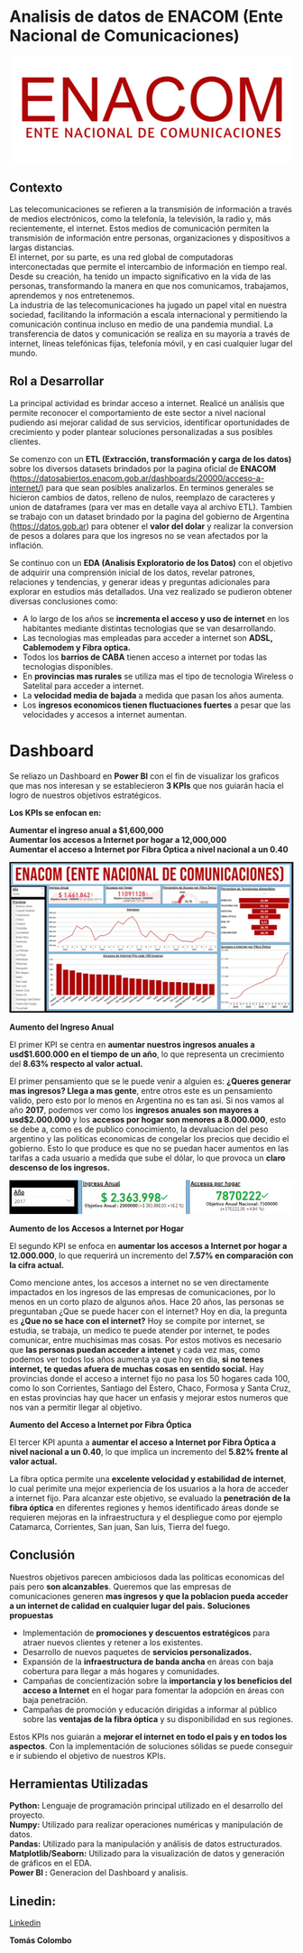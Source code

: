 # Analisis de datos de ENACOM (Ente Nacional de Comunicaciones) 
![Logo](https://github.com/Colombo02/Data-Analysis-ENACOM/blob/main/_src/Enacom.jpg) 

## Contexto  
  
Las telecomunicaciones se refieren a la transmisión de información a través de medios electrónicos, como la telefonía, la televisión, la radio y, más recientemente, el internet. Estos medios de comunicación permiten la transmisión de información entre personas, organizaciones y dispositivos a largas distancias.  
El internet, por su parte, es una red global de computadoras interconectadas que permite el intercambio de información en tiempo real. Desde su creación, ha tenido un impacto significativo en la vida de las personas, transformando la manera en que nos comunicamos, trabajamos, aprendemos y nos entretenemos.  
La industria de las telecomunicaciones ha jugado un papel vital en nuestra sociedad, facilitando la información a escala internacional y permitiendo la comunicación continua incluso en medio de una pandemia mundial. La transferencia de datos y comunicación se realiza en su mayoría a través de internet, líneas telefónicas fijas, telefonía móvil, y en casi cualquier lugar del mundo. 

## Rol a Desarrollar 
La principal actividad es brindar acceso a internet. Realicé un análisis que permite reconocer el comportamiento de este sector a nivel nacional pudiendo asi mejorar calidad de sus servicios, identificar oportunidades de crecimiento y poder plantear soluciones personalizadas a sus posibles clientes.  
  
Se comenzo con un **ETL (Extracción, transformación y carga de los datos)** sobre los diversos datasets brindados por la pagina oficial de **ENACOM** (https://datosabiertos.enacom.gob.ar/dashboards/20000/acceso-a-internet/) para que sean posibles analizarlos. En terminos generales se hicieron cambios de datos, relleno de nulos, reemplazo de caracteres y union de dataframes (para ver mas en detalle vaya al archivo ETL). Tambien se trabajo con un dataset brindado por la pagina del gobierno de Argentina (https://datos.gob.ar) para obtener el **valor del dolar** y realizar la conversion de pesos a dolares para que los ingresos no se vean afectados por la inflación.  
  
Se continuo con un **EDA (Analisis Exploratorio de los Datos)** con el objetivo de adquirir una comprensión inicial de los datos, revelar patrones, relaciones y tendencias, y generar ideas y preguntas adicionales para explorar en estudios más detallados. 
Una vez realizado se pudieron obtener diversas conclusiones como: 
* A lo largo de los años se **incrementa el acceso y uso de internet** en los habitantes mediante distintas tecnologias que se van desarrollando.
* Las tecnologias mas empleadas para acceder a internet son **ADSL, Cablemodem y Fibra optica.**
* Todos los **barrios de CABA** tienen acceso a internet por todas las tecnologias disponibles.
* En **provincias mas rurales** se utiliza mas el tipo de tecnologia Wireless o Satelital para acceder a internet.
* La **velocidad media de bajada** a medida que pasan los años aumenta.
* Los **ingresos economicos tienen fluctuaciones fuertes** a pesar que las velocidades y accesos a internet aumentan.

# Dashboard  
  
Se reliazo un Dashboard en **Power BI** con el fin de visualizar los graficos que mas nos interesan y se establecieron **3 KPIs** que nos guiarán hacia el logro de nuestros objetivos estratégicos.  

**Los KPIs se enfocan en:**  
  
**Aumentar el ingreso anual a $1,600,000**   
**Aumentar los accesos a Internet por hogar a 12,000,000**  
**Aumentar el acceso a Internet por Fibra Óptica a nivel nacional a un 0.40**  
  
![Dashboard](https://github.com/Colombo02/Data-Analysis-ENACOM/blob/main/_src/Dashboard.png)  

**Aumento del Ingreso Anual**  
  
El primer KPI se centra en **aumentar nuestros ingresos anuales a usd$1.600.000 en el tiempo de un año**, lo que representa un crecimiento del **8.63% respecto al valor actual.**  

El primer pensamiento que se le puede venir a alguien es: **¿Queres generar mas ingresos? Llega a mas gente**, entre otros este es un pensamiento valido, pero esto por lo menos en Argentina no es tan asi. Si nos vamos al año **2017**, podemos ver como los **ingresos anuales son mayores a usd$2.000.000** y los **accesos por hogar son menores a 8.000.000**, esto se debe a, como es de publico conocimiento, la devaluacion del peso argentino y las politicas economicas de congelar los precios que decidio el gobierno. Esto lo que produce es que no se puedan hacer aumentos en las tarifas a cada usuario a medida que sube el dólar, lo que provoca un **claro descenso de los ingresos.**  

![Ingresos 2017](https://github.com/Colombo02/Data-Analysis-ENACOM/blob/main/_src/Ingresos_2017.png)
  
**Aumento de los Accesos a Internet por Hogar**   

El segundo KPI se enfoca en **aumentar los accesos a Internet por hogar a 12.000.000**, lo que requerirá un incremento del **7.57% en comparación con la cifra actual.**  
  
Como mencione antes, los accesos a internet no se ven directamente impactados en los ingresos de las empresas de comunicaciones, por lo menos en un corto plazo de algunos años. Hace 20 años, las personas se preguntaban ¿Que se puede hacer con el internet? Hoy en dia, la pregunta es **¿Que no se hace con el internet?** Hoy se compite por internet, se estudia, se trabaja, un medico te puede atender por internet, te podes comunicar, entre muchisimas mas cosas. Por estos motivos es necesario que **las personas puedan acceder a intenet** y cada vez mas, como podemos ver todos los años aumenta ya que hoy en dia, **si no tenes internet, te quedas afuera de muchas cosas en sentido social.** Hay provincias donde el acceso a internet fijo no pasa los 50 hogares cada 100, como lo son Corrientes, Santiago del Estero, Chaco, Formosa y Santa Cruz, en estas provincias hay que hacer un enfasis y mejorar estos numeros que nos van a permitir llegar al objetivo. 

**Aumento del Acceso a Internet por Fibra Óptica** 

El tercer KPI apunta a **aumentar el acceso a Internet por Fibra Óptica a nivel nacional a un 0.40**, lo que implica un incremento del **5.82% frente al valor actual.**  
  
La fibra optica permite una **excelente velocidad y estabilidad de internet**, lo cual perimite una mejor experiencia de los usuarios a la hora de acceder a internet fijo. 
Para alcanzar este objetivo, se evaluado la **penetración de la fibra óptica** en diferentes regiones y hemos identificado áreas donde se requieren mejoras en la infraestructura y el despliegue como por ejemplo Catamarca,  Corrientes, San juan, San luis, Tierra del fuego.  
  
## Conclusión  
  
Nuestros objetivos parecen ambiciosos dada las politicas economicas del pais pero **son alcanzables**. Queremos que las empresas de comunicaciones generen **mas ingresos y que la poblacion pueda acceder a un internet de calidad en cualquier lugar del pais.** 
**Soluciones propuestas** 
* Implementación de **promociones y descuentos estratégicos** para atraer nuevos clientes y retener a los existentes. 
* Desarrollo de nuevos paquetes de **servicios personalizados.**
* Expansión de la **infraestructura de banda ancha** en áreas con baja cobertura para llegar a más hogares y comunidades.
* Campañas de concientización sobre la **importancia y los beneficios del acceso a Internet** en el hogar para fomentar la adopción en áreas con baja penetración.
* Campañas de promoción y educación dirigidas a informar al público sobre las **ventajas de la fibra óptica** y su disponibilidad en sus regiones.

Estos KPIs nos guiarán a **mejorar el internet en todo el pais y en todos los aspectos**. Con la implementación de soluciones sólidas se puede conseguir e ir subiendo el objetivo de nuestros KPIs. 

## Herramientas Utilizadas 
**Python:** Lenguaje de programación principal utilizado en el desarrollo del proyecto.  
**Numpy:** Utilizado para realizar operaciones numéricas y manipulación de datos.   
**Pandas:** Utilizado para la manipulación y análisis de datos estructurados.   
**Matplotlib/Seaborn:** Utilizado para la visualización de datos y generación de gráficos en el EDA.   
**Power BI :** Generacion del Dashboard y analisis.  
  
## Linedin:  
[Linkedin](https://linkedin.com/in/tomascolombo/)  

**Tomás Colombo**
